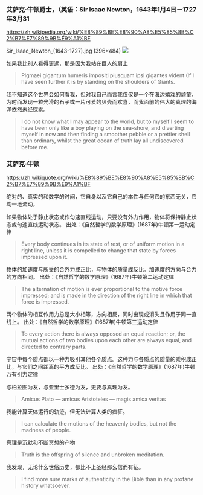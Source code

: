 ### 艾萨克·牛顿爵士，（英语：Sir Isaac Newton，1643年1月4日－1727年3月31
https://zh.wikipedia.org/wiki/%E8%89%BE%E8%90%A8%E5%85%8B%C2%B7%E7%89%9B%E9%A1%BF

Sir_Isaac_Newton_(1643-1727).jpg (396×484)
<img src="https://upload.wikimedia.org/wikipedia/commons/8/83/Sir_Isaac_Newton_%281643-1727%29.jpg">

如果我比别人看得更远，那是因为我站在巨人的肩上
>Pigmaei gigantum humeris impositi plusquam ipsi gigantes vident (If I have seen further it is by standing on the shoulders of Giants.

我不知道这个世界会如何看我，但对我自己而言我仅仅是一个在海边嬉戏的顽童，为时而发现一粒光滑的石子或一片可爱的贝壳而欢喜，而我面前的伟大的真理的海洋依然未经探索。
>I do not know what I may appear to the world, but to myself I seem to have been only like a boy playing on the sea-shore, and diverting myself in now and then finding a smoother pebble or a prettier shell than ordinary, whilst the great ocean of truth lay all undiscovered before me.

### 艾萨克·牛顿
https://zh.wikiquote.org/wiki/%E8%89%BE%E8%90%A8%E5%85%8B%C2%B7%E7%89%9B%E9%A1%BF

绝对的、真实的和数学的时间，它自身以及它自己的本性与任何它的东西无关，它均一地流动，

如果物体处于静止状态或作匀速直线运动，只要没有外力作用，物体将保持静止状态或匀速直线运动状态。
出处：《自然哲学的数学原理》(1687年)牛顿第一运动定律
>Every body continues in its state of rest, or of uniform motion in a right line, unless it is compelled to change that state by forces impressed upon it.

物体的加速度与所受的合外力成正比，与物体的质量成反比。加速度的方向与合力的方向相同。
出处：《自然哲学的数学原理》(1687年)牛顿第二运动定律
>The alternation of motion is ever proportional to the motive force impressed; and is made in the direction of the right line in which that force is impressed.

两个物体的相互作用力总是大小相等，方向相反，同时出现或消失且作用于同一直线上。
出处：《自然哲学的数学原理》(1687年)牛顿第三运动定律
>To every action there is always opposed an equal reaction; or, the mutual actions of two bodies upon each other are always equal, and directed to contrary parts.

宇宙中每个质点都以一种力吸引其他各个质点。这种力与各质点的质量的乘积成正比，与它们之间距离的平方成反比。
出处：《自然哲学的数学原理》(1687年)牛顿万有引力定律

与柏拉图为友，与亚里士多德为友，更要与真理为友。
>Amicus Plato — amicus Aristoteles — magis amica veritas

我能计算天体运行的轨迹，但无法计算人类的疯狂。
>I can calculate the motions of the heavenly bodies, but not the madness of people.

真理是沉默和不断冥想的产物
>Truth is the offspring of silence and unbroken meditation.

我发现，无论什么世俗历史，都比不上圣经那么信而有征。
>I find more sure marks of authenticity in the Bible than in any profane history whatsoever.
